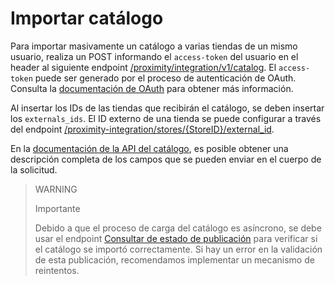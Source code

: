 # Importar catálogo

Para importar masivamente un catálogo a varias tiendas de un mismo usuario, realiza un POST informando el `access-token` del usuario en el header al siguiente endpoint [/proximity/integration/v1/catalog](/developers/es/reference/mp_delivery/_proximity_integrationcatalog/post). El `access-token` puede ser generado por el proceso de autenticación de OAuth. Consulta la [documentación de OAuth](/developers/es/docs/mp-delivery/additional-content/security/oauth/introduction) para obtener más información.

Al insertar los IDs de las tiendas que recibirán el catálogo, se deben insertar los `externals_ids`. El ID externo de una tienda se puede configurar a través del endpoint [/proximity-integration/stores/{StoreID}/external_id](/developers/es/reference/mp_delivery/_proximity-integration_stores_StoreID_external_id/put).

En la [documentación de la API del catálogo](/developers/es/reference/mp_delivery/_proximity_integrationcatalog/post), es posible obtener una descripción completa de los campos que se pueden enviar en el cuerpo de la solicitud.

> WARNING
>
> Importante
>
> Debido a que el proceso de carga del catálogo es asíncrono, se debe usar el endpoint [Consultar de estado de publicación](/developers/es/reference/mp_delivery/_proximity_integrationcatalog_publication_id/get) para verificar si el catálogo se importó correctamente. Si hay un error en la validación de esta publicación, recomendamos implementar un mecanismo de reintentos.
